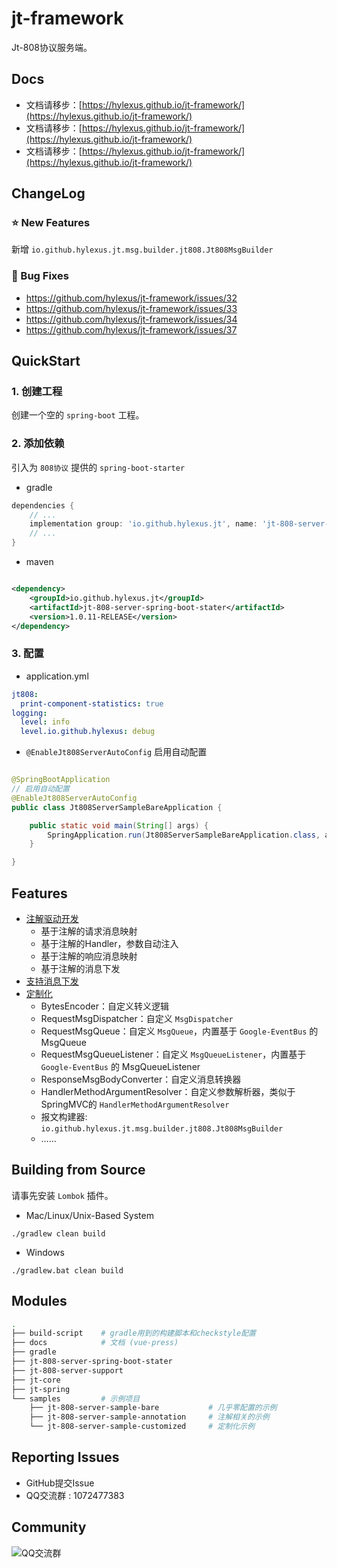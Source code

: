 # jt-framework

Jt-808协议服务端。

## Docs

- 文档请移步：[https://hylexus.github.io/jt-framework/](https://hylexus.github.io/jt-framework/)
- 文档请移步：[https://hylexus.github.io/jt-framework/](https://hylexus.github.io/jt-framework/)
- 文档请移步：[https://hylexus.github.io/jt-framework/](https://hylexus.github.io/jt-framework/)

## ChangeLog

### ⭐ New Features

新增 `io.github.hylexus.jt.msg.builder.jt808.Jt808MsgBuilder`

### 🐞 Bug Fixes

- https://github.com/hylexus/jt-framework/issues/32
- https://github.com/hylexus/jt-framework/issues/33
- https://github.com/hylexus/jt-framework/issues/34
- https://github.com/hylexus/jt-framework/issues/37

## QuickStart

### 1. 创建工程

创建一个空的 `spring-boot` 工程。

### 2. 添加依赖

引入为 `808协议` 提供的 `spring-boot-starter`

- gradle

```groovy
dependencies {
    // ...
    implementation group: 'io.github.hylexus.jt', name: 'jt-808-server-spring-boot-stater', version: "1.0.11-RELEASE"
    // ...
}
```

- maven

```xml

<dependency>
    <groupId>io.github.hylexus.jt</groupId>
    <artifactId>jt-808-server-spring-boot-stater</artifactId>
    <version>1.0.11-RELEASE</version>
</dependency>
```

### 3. 配置

- application.yml

```yaml
jt808:
  print-component-statistics: true
logging:
  level: info
  level.io.github.hylexus: debug
```

- `@EnableJt808ServerAutoConfig` 启用自动配置

```java

@SpringBootApplication
// 启用自动配置
@EnableJt808ServerAutoConfig
public class Jt808ServerSampleBareApplication {

    public static void main(String[] args) {
        SpringApplication.run(Jt808ServerSampleBareApplication.class, args);
    }

}
```

## Features

- [注解驱动开发](https://hylexus.github.io/jt-framework/jt-808/guide/annotation-based-dev/)
    - 基于注解的请求消息映射
    - 基于注解的Handler，参数自动注入
    - 基于注解的响应消息映射
    - 基于注解的消息下发
- [支持消息下发](https://hylexus.github.io/jt-framework/jt-808/guide/annotation-based-dev/msg-push.html)
- [定制化](https://hylexus.github.io/jt-framework/jt-808/guide/customization/)
    - BytesEncoder：自定义转义逻辑
    - RequestMsgDispatcher：自定义 `MsgDispatcher`
    - RequestMsgQueue：自定义 `MsgQueue`，内置基于 `Google-EventBus` 的 MsgQueue
    - RequestMsgQueueListener：自定义 `MsgQueueListener`，内置基于 `Google-EventBus` 的 MsgQueueListener
    - ResponseMsgBodyConverter：自定义消息转换器
    - HandlerMethodArgumentResolver：自定义参数解析器，类似于SpringMVC的 `HandlerMethodArgumentResolver`
    - 报文构建器: `io.github.hylexus.jt.msg.builder.jt808.Jt808MsgBuilder`
    - ……

## Building from Source

请事先安装 `Lombok` 插件。

- Mac/Linux/Unix-Based System

```shell script
./gradlew clean build
```

- Windows

```shell script
./gradlew.bat clean build
```

## Modules

```sh
.
├── build-script    # gradle用到的构建脚本和checkstyle配置
├── docs            # 文档 (vue-press)
├── gradle
├── jt-808-server-spring-boot-stater
├── jt-808-server-support
├── jt-core
├── jt-spring
└── samples         # 示例项目
    ├── jt-808-server-sample-bare           # 几乎零配置的示例
    ├── jt-808-server-sample-annotation     # 注解相关的示例
    └── jt-808-server-sample-customized     # 定制化示例
```

## Reporting Issues

- GitHub提交Issue
- QQ交流群 : 1072477383

## Community

![QQ交流群](https://hylexus.github.io/jt-framework/img/QQ-Group.jpeg)
